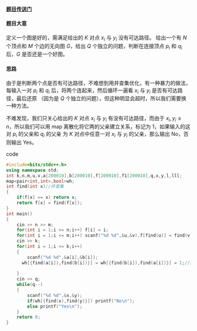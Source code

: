 #### [题目传送门](https://www.luogu.com.cn/problem/AT_abc304_e)

#### 题目大意

定义一个图是好的，需满足给出的 $K$ 对点 $x_i$ 与 $y_i$ 没有可达路径。
给出一个有 $N$ 个顶点和 $M$ 个边的无向图 $G$，给出 $Q$ 个独立的问题，判断在连接顶点 $p_i$ 和 $q_i$ 后，$G$ 是否还是一个好图。

#### 思路

由于是判断两个点是否有可达路径，不难想到用并查集优化，有一种暴力的做法，每输入一对 $p_i$ 和 $q_i$ 后，将两个连起来，然后循环一遍看 $x_i$ 与 $y_i$ 是否有可达路径，最后还原 （因为是 $Q$ 个独立的问题），但这种明显会超时，所以我们需要换一种方法。

不难发现，我们只关心给出的 $K$ 对点 $x_i$ 与 $y_i$ 有没有可达路径，而由于 $x_i,y_i \le n$，所以我们可以用 map 离散化将它两的父亲建立关系，标记为 $1$，如果输入的这对 $p_i$ 的父亲和 $q_i$ 的父亲 为 $K$ 对点中任意一对 $x_i$ 与 $y_i$ 的父亲，那么输出 No，否则输出 Yes。

code
```cpp
#include<bits/stdc++.h>
using namespace std;
int k,n,m,u,v,a[200010],b[200010],f[200010],f1[200010],q,x,y,l,lll;
map<pair<int,int>,bool>wh;
int find(int x)//并查集
{
	if(f[x] == x) return x;
	return f[x] = find(f[x]);
}
int main()
{
	cin >> n >> m;
	for(int i = 1;i <= n;i++) f[i] = i;
	for(int i = 1;i <= m;i++) scanf("%d %d",&u,&v),f[find(u)] = find(v);
	cin >> k;
	for(int i = 1;i <= k;i++) 
	{
		scanf("%d %d",&a[i],&b[i]);
      wh[{find(a[i]),find(b[i])}] = wh[{find(b[i]),find(a[i])}] = 1;//建立关系
		
	}
	cin >> q;	
	while(q--)
	{
		scanf("%d %d",&x,&y);
		if(wh[{find(x),find(y)}]) printf("No\n");
		else printf("Yes\n");
	}
	return 0;
}

```


